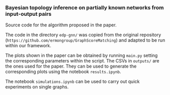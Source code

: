 ### Bayesian topology inference on partially known networks from input-output pairs

Source code for the algorithm proposed in the paper.

The code in the directory `edp-gnn/` was copied from the original repository (`https://github.com/ermongroup/GraphScoreMatching`) and adapted to be run within our framework.

The plots shown in the paper can be obtained by running `main.py` setting the corresponding parameters within the script. 
The CSVs in `outputs/` are the ones used for the paper.
They can be used to generate the corresponding plots using the notebook `results.ipynb`.

The notebook `simulations.ipynb` can be used to carry out quick experiments on single graphs.
